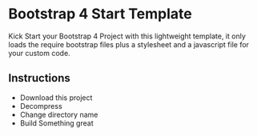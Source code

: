 # Bootstrap 4 Start Template
Kick Start your Bootstrap 4 Project with this lightweight template, it only loads the require bootstrap files plus a stylesheet and a javascript file for your custom code.

## Instructions

- Download this project
- Decompress
- Change directory name
- Build Something great
